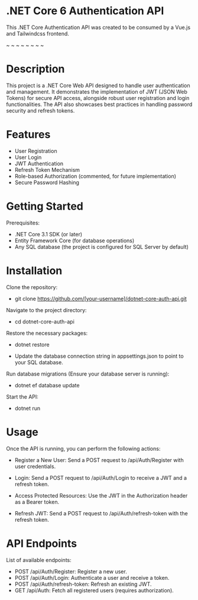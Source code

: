 # .NET Core 6 Authentication API
 





This .NET Core Authentication API was created to be consumed by a Vue.js and Tailwindcss frontend. 

~
~
~
~
~
~
~
~

# Description
This project is a .NET Core Web API designed to handle user authentication and management. It demonstrates the implementation of JWT (JSON Web Tokens) for secure API access, alongside robust user registration and login functionalities. The API also showcases best practices in handling password security and refresh tokens.

# Features

- User Registration
- User Login
- JWT Authentication
- Refresh Token Mechanism
- Role-based Authorization (commented, for future implementation)
- Secure Password Hashing

# Getting Started

Prerequisites:

- .NET Core 3.1 SDK (or later)
- Entity Framework Core (for database operations)
- Any SQL database (the project is configured for SQL Server by default)

# Installation

Clone the repository:
- git clone https://github.com/[your-username]/dotnet-core-auth-api.git


Navigate to the project directory:
- cd dotnet-core-auth-api

Restore the necessary packages:
- dotnet restore

- Update the database connection string in appsettings.json to point to your SQL database.

Run database migrations (Ensure your database server is running):
- dotnet ef database update

Start the API:
- dotnet run

# Usage

Once the API is running, you can perform the following actions:

- Register a New User: Send a POST request to /api/Auth/Register with user credentials.
  
- Login: Send a POST request to /api/Auth/Login to receive a JWT and a refresh token.

- Access Protected Resources: Use the JWT in the Authorization header as a Bearer token.

- Refresh JWT: Send a POST request to /api/Auth/refresh-token with the refresh token.

# API Endpoints

List of available endpoints:

- POST /api/Auth/Register: Register a new user.
- POST /api/Auth/Login: Authenticate a user and receive a token.
- POST /api/Auth/refresh-token: Refresh an existing JWT.
- GET /api/Auth: Fetch all registered users (requires authorization).

